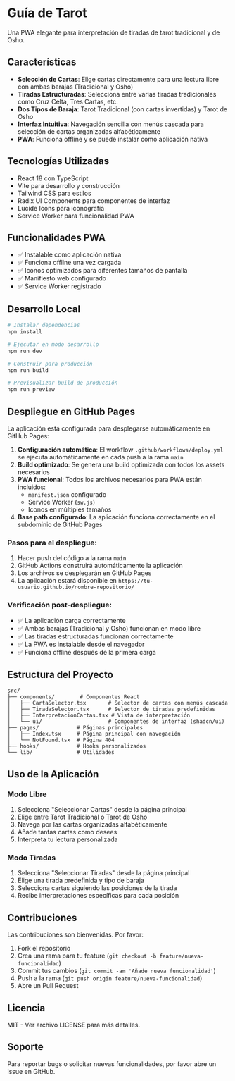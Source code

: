 
# Guía de Tarot

Una PWA elegante para interpretación de tiradas de tarot tradicional y de Osho.

## Características

- **Selección de Cartas**: Elige cartas directamente para una lectura libre con ambas barajas (Tradicional y Osho)
- **Tiradas Estructuradas**: Selecciona entre varias tiradas tradicionales como Cruz Celta, Tres Cartas, etc.
- **Dos Tipos de Baraja**: Tarot Tradicional (con cartas invertidas) y Tarot de Osho
- **Interfaz Intuitiva**: Navegación sencilla con menús cascada para selección de cartas organizadas alfabéticamente
- **PWA**: Funciona offline y se puede instalar como aplicación nativa

## Tecnologías Utilizadas

- React 18 con TypeScript
- Vite para desarrollo y construcción
- Tailwind CSS para estilos
- Radix UI Components para componentes de interfaz
- Lucide Icons para iconografía
- Service Worker para funcionalidad PWA

## Funcionalidades PWA

- ✅ Instalable como aplicación nativa
- ✅ Funciona offline una vez cargada
- ✅ Iconos optimizados para diferentes tamaños de pantalla
- ✅ Manifiesto web configurado
- ✅ Service Worker registrado

## Desarrollo Local

```bash
# Instalar dependencias
npm install

# Ejecutar en modo desarrollo
npm run dev

# Construir para producción
npm run build

# Previsualizar build de producción
npm run preview
```

## Despliegue en GitHub Pages

La aplicación está configurada para desplegarse automáticamente en GitHub Pages:

1. **Configuración automática**: El workflow `.github/workflows/deploy.yml` se ejecuta automáticamente en cada push a la rama `main`
2. **Build optimizado**: Se genera una build optimizada con todos los assets necesarios
3. **PWA funcional**: Todos los archivos necesarios para PWA están incluidos:
   - `manifest.json` configurado
   - Service Worker (`sw.js`) 
   - Iconos en múltiples tamaños
4. **Base path configurado**: La aplicación funciona correctamente en el subdominio de GitHub Pages

### Pasos para el despliegue:

1. Hacer push del código a la rama `main`
2. GitHub Actions construirá automáticamente la aplicación
3. Los archivos se desplegarán en GitHub Pages
4. La aplicación estará disponible en `https://tu-usuario.github.io/nombre-repositorio/`

### Verificación post-despliegue:

- ✅ La aplicación carga correctamente
- ✅ Ambas barajas (Tradicional y Osho) funcionan en modo libre
- ✅ Las tiradas estructuradas funcionan correctamente
- ✅ La PWA es instalable desde el navegador
- ✅ Funciona offline después de la primera carga

## Estructura del Proyecto

```
src/
├── components/        # Componentes React
│   ├── CartaSelector.tsx       # Selector de cartas con menús cascada
│   ├── TiradaSelector.tsx      # Selector de tiradas predefinidas
│   ├── InterpretacionCartas.tsx # Vista de interpretación
│   └── ui/                     # Componentes de interfaz (shadcn/ui)
├── pages/            # Páginas principales
│   ├── Index.tsx     # Página principal con navegación
│   └── NotFound.tsx  # Página 404
├── hooks/            # Hooks personalizados
└── lib/              # Utilidades
```

## Uso de la Aplicación

### Modo Libre
1. Selecciona "Seleccionar Cartas" desde la página principal
2. Elige entre Tarot Tradicional o Tarot de Osho
3. Navega por las cartas organizadas alfabéticamente
4. Añade tantas cartas como desees
5. Interpreta tu lectura personalizada

### Modo Tiradas
1. Selecciona "Seleccionar Tiradas" desde la página principal
2. Elige una tirada predefinida y tipo de baraja
3. Selecciona cartas siguiendo las posiciones de la tirada
4. Recibe interpretaciones específicas para cada posición

## Contribuciones

Las contribuciones son bienvenidas. Por favor:

1. Fork el repositorio
2. Crea una rama para tu feature (`git checkout -b feature/nueva-funcionalidad`)
3. Commit tus cambios (`git commit -am 'Añade nueva funcionalidad'`)
4. Push a la rama (`git push origin feature/nueva-funcionalidad`)
5. Abre un Pull Request

## Licencia

MIT - Ver archivo LICENSE para más detalles.

## Soporte

Para reportar bugs o solicitar nuevas funcionalidades, por favor abre un issue en GitHub.
